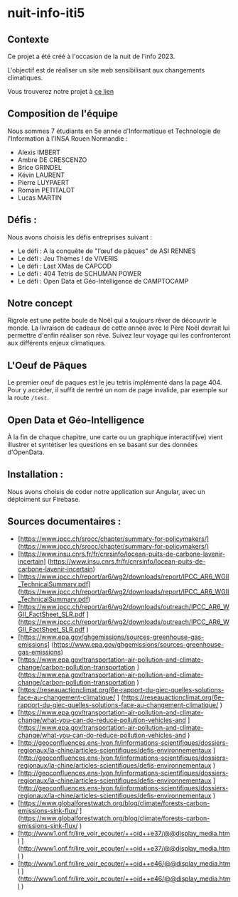 # nuit-info-iti5


## Contexte

Ce projet a été créé à l'occasion de la nuit de l'info 2023.

L'objectif est de réaliser un site web sensibilisant aux changements climatiques.

Vous trouverez notre projet à [ce lien](https://secretletter.web.app/)

## Composition de l'équipe 

Nous sommes 7 étudiants en 5e année d'Informatique et Technologie de l'Information à l'INSA Rouen Normandie :

  - Alexis IMBERT
  - Ambre DE CRESCENZO
  - Brice GRINDEL
  - Kévin LAURENT
  - Pierre LUYPAERT
  - Romain PETITALOT
  - Lucas MARTIN

## Défis :

Nous avons choisis les défis entreprises suivant :

  - Le défi : A la conquête de "l’œuf de pâques" de ASI RENNES
  - Le défi : Jeu Thèmes ! de VIVERIS
  - Le défi : Last XMas de CAPCOD
  - Le défi : 404 Tetris de SCHUMAN POWER
  - Le défi : Open Data et Géo-Intelligence de CAMPTOCAMP

## Notre concept

Rigrole est une petite boule de Noël qui a toujours rêver de découvrir le monde. La livraison de cadeaux de cette année avec le Père Noël devrait lui permettre d'enfin réaliser son rêve. Suivez leur voyage qui les confronteront aux différents enjeux climatiques.

## L'Oeuf de Pâques

Le premier oeuf de paques est le jeu tetris implémenté dans la page 404. Pour y accéder, il suffit de rentré un nom de page invalide, par exemple sur la route `/test`.

## Open Data et Géo-Intelligence
À la fin de chaque chapitre, une carte ou un graphique interactif(ve) vient illustrer et syntétiser les questions en se basant sur des données d'OpenData.


## Installation :

Nous avons choisis de coder notre application sur Angular, avec un déploiment sur Firebase.

## Sources documentaires :
- [https://www.ipcc.ch/srocc/chapter/summary-for-policymakers/](https://www.ipcc.ch/srocc/chapter/summary-for-policymakers/)
- [https://www.insu.cnrs.fr/fr/cnrsinfo/locean-puits-de-carbone-lavenir-incertain] (https://www.insu.cnrs.fr/fr/cnrsinfo/locean-puits-de-carbone-lavenir-incertain)
- [https://www.ipcc.ch/report/ar6/wg2/downloads/report/IPCC_AR6_WGII_TechnicalSummary.pdf] (https://www.ipcc.ch/report/ar6/wg2/downloads/report/IPCC_AR6_WGII_TechnicalSummary.pdf)
- [https://www.ipcc.ch/report/ar6/wg2/downloads/outreach/IPCC_AR6_WGII_FactSheet_SLR.pdf ] (https://www.ipcc.ch/report/ar6/wg2/downloads/outreach/IPCC_AR6_WGII_FactSheet_SLR.pdf )
- [https://www.epa.gov/ghgemissions/sources-greenhouse-gas-emissions] (https://www.epa.gov/ghgemissions/sources-greenhouse-gas-emissions)
- [https://www.epa.gov/transportation-air-pollution-and-climate-change/carbon-pollution-transportation ] (https://www.epa.gov/transportation-air-pollution-and-climate-change/carbon-pollution-transportation )
- [https://reseauactionclimat.org/6e-rapport-du-giec-quelles-solutions-face-au-changement-climatique/ ] (https://reseauactionclimat.org/6e-rapport-du-giec-quelles-solutions-face-au-changement-climatique/ )
- [https://www.epa.gov/transportation-air-pollution-and-climate-change/what-you-can-do-reduce-pollution-vehicles-and 
] (https://www.epa.gov/transportation-air-pollution-and-climate-change/what-you-can-do-reduce-pollution-vehicles-and 
)
- [http://geoconfluences.ens-lyon.fr/informations-scientifiques/dossiers-regionaux/la-chine/articles-scientifiques/defis-environnementaux ] (http://geoconfluences.ens-lyon.fr/informations-scientifiques/dossiers-regionaux/la-chine/articles-scientifiques/defis-environnementaux )
- [http://geoconfluences.ens-lyon.fr/informations-scientifiques/dossiers-regionaux/la-chine/articles-scientifiques/defis-environnementaux ] (http://geoconfluences.ens-lyon.fr/informations-scientifiques/dossiers-regionaux/la-chine/articles-scientifiques/defis-environnementaux )
- [https://www.globalforestwatch.org/blog/climate/forests-carbon-emissions-sink-flux/ ] (https://www.globalforestwatch.org/blog/climate/forests-carbon-emissions-sink-flux/ )
- [http://www1.onf.fr/lire_voir_ecouter/++oid++e37/@@display_media.html ] (http://www1.onf.fr/lire_voir_ecouter/++oid++e37/@@display_media.html )
- [http://www1.onf.fr/lire_voir_ecouter/++oid++e46/@@display_media.html ] (http://www1.onf.fr/lire_voir_ecouter/++oid++e46/@@display_media.html )
